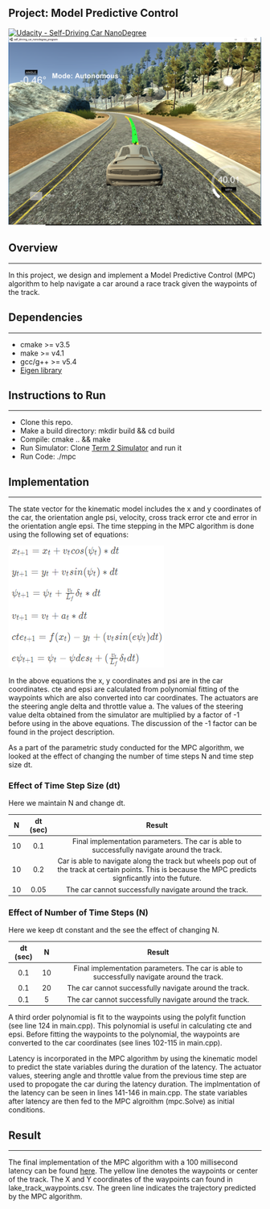 [//]: # (Image References)

[image1]: ./write_up_images/equations.png "equations"
[image2]: ./write_up_images/snapshot_sim.png "sim"

## Project: Model Predictive Control
[![Udacity - Self-Driving Car NanoDegree](https://s3.amazonaws.com/udacity-sdc/github/shield-carnd.svg)](http://www.udacity.com/drive)
![alt text][image2]

## Overview
---
In this project, we design and implement a Model Predictive Control (MPC) algorithm to help navigate a car around a race track given the waypoints of the track.

## Dependencies
---
* cmake >= v3.5
* make >= v4.1
* gcc/g++ >= v5.4
* [Eigen library](http://eigen.tuxfamily.org/index.php?title=Main_Page) 

## Instructions to Run
---
* Clone this repo.
* Make a build directory: mkdir build && cd build
* Compile: cmake .. && make
* Run Simulator: Clone [Term 2 Simulator](https://github.com/udacity/self-driving-car-sim/releases/) and run it
* Run Code: ./mpc

## Implementation
---
The state vector for the kinematic model includes the x and y coordinates of the car, the orientation angle psi, velocity, cross track error cte and error in the orientation angle epsi. The time stepping in the MPC algorithm is done using the following set of equations: 

![alt text][image1]

In the above equations the x, y coordinates and psi are in the car coordinates. cte and epsi are calculated from polynomial fitting of the waypoints which are also converted into car coordinates. The actuators are the steering angle delta and throttle value a. The values of the steering value delta obtained from the simulator are multiplied by a factor of -1 before using in the above equations. The discussion of the -1 factor can be found in the project description. 

As a part of the parametric study conducted for the MPC algorithm, we looked at the effect of changing the number of time steps N and time step size dt.
### Effect of Time Step Size (dt)

Here we maintain N and change dt.

| N          		|     dt (sec)    | Result |
|:---------------------:|:---------------------------------------------:|:---------------------------------------------:|
| 10        			| 0.1   										| Final implementation parameters. The car is able to successfully navigate around the track.  |
| 10				     	| 0.2									 	| Car is able to navigate along the track but wheels pop out of the track at certain points. This is because the MPC predicts signficantly into the future. |
| 10					| 0.05										| The car cannot successfully navigate around the track. |

### Effect of Number of Time Steps (N)

Here we keep dt constant and the see the effect of changing N.

|   dt (sec)    |     	 N     | Result |
|:---------------------:|:---------------------------------------------:|:---------------------------------------------:|
| 0.1        			| 10  										| Final implementation parameters. The car is able to successfully navigate around the track.  |
| 0.1				     	| 20									 	| The car cannot successfully navigate around the track.  |
| 0.1					| 5										| The car cannot successfully navigate around the track. |

A third order polynomial is fit to the waypoints using the polyfit function (see line 124 in main.cpp). This polynomial is useful in calculating cte and epsi. Before fitting the waypoints to the polynomial, the waypoints are converted to the car coordinates (see lines 102-115 in main.cpp).

Latency is incorporated in the MPC algorithm by using the kinematic model to predict the state variables during the duration of the latency. The actuator values, steering angle and throttle value from the previous time step are used to propogate the car during the latency duration. The implmentation of the latency can be seen in lines 141-146 in main.cpp. The state variables after latency are then fed to the MPC algroithm (mpc.Solve) as initial conditions.

## Result
---
The final implementation of the MPC algorithm with a 100 millisecond latency can be found [here](https://www.youtube.com/watch?v=vSfGQtFNSi4). The yellow line denotes the waypoints or center of the track. The X and Y coordinates of the waypoints can found in lake_track_waypoints.csv. The green line indicates the trajectory predicted by the MPC algorithm. 
